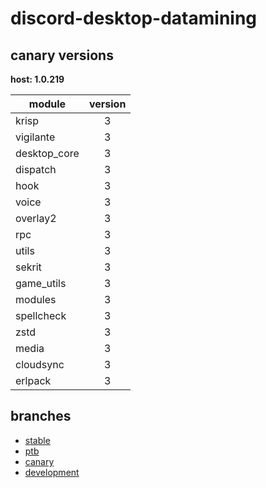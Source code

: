 # discord-desktop-datamining

## canary versions

**host: 1.0.219**

| module | version |
| ------ | :-----: |
| krisp | 3 |
| vigilante | 3 |
| desktop_core | 3 |
| dispatch | 3 |
| hook | 3 |
| voice | 3 |
| overlay2 | 3 |
| rpc | 3 |
| utils | 3 |
| sekrit | 3 |
| game_utils | 3 |
| modules | 3 |
| spellcheck | 3 |
| zstd | 3 |
| media | 3 |
| cloudsync | 3 |
| erlpack | 3 |

## branches

- [stable](https://github.com/OpenAsar/discord-desktop-datamining/tree/stable)
- [ptb](https://github.com/OpenAsar/discord-desktop-datamining/tree/ptb)
- [canary](https://github.com/OpenAsar/discord-desktop-datamining/tree/canary)
- [development](https://github.com/OpenAsar/discord-desktop-datamining/tree/development)